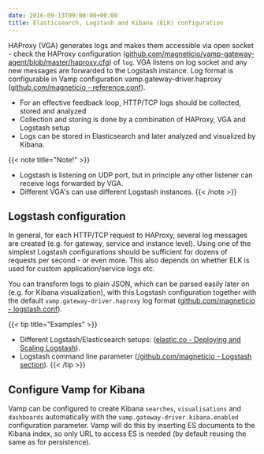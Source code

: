 ```yaml
---
date: 2016-09-13T09:00:00+00:00
title: Elasticsearch, Logstash and Kibana (ELK) configuration
---
```


HAProxy (VGA) generates logs and makes them accessible via open socket - check the HAProxy configuration ([github.com/magneticio/vamp-gateway-agent/blob/master/haproxy.cfg](https://github.com/magneticio/vamp-gateway-agent/blob/master/haproxy.cfg)) of `log`.
VGA listens on log socket and any new messages are forwarded to the Logstash instance.
Log format is configurable in Vamp configuration vamp.gateway-driver.haproxy ([github.com/magneticio - reference.conf](https://github.com/magneticio/vamp/blob/master/bootstrap/src/main/resources/reference.conf)).

* For an effective feedback loop, HTTP/TCP logs should be collected, stored and analyzed
* Collection and storing is done by a combination of HAProxy, VGA and Logstash setup
* Logs can be stored in Elasticsearch and later analyzed and visualized by Kibana.

{{< note title="Note!" >}}
* Logstash is listening on UDP port, but in principle any other listener can receive logs forwarded by VGA. 
* Different VGA's can use different Logstash instances.
{{< /note >}}

## Logstash configuration
In general, for each HTTP/TCP request to HAProxy, several log messages are created (e.g. for gateway, service and instance level).
Using one of the simplest Logstash configurations should be sufficient for dozens of requests per second - or even more.
This also depends on whether ELK is used for custom application/service logs etc.

You can transform logs to plain JSON, which can be parsed easily later on (e.g. for Kibana visualization), with this Logstash configuration together with the default `vamp.gateway-driver.haproxy` log format ([github.com/magneticio - logstash.conf](https://github.com/magneticio/vamp-docker/blob/master/clique-base/logstash/logstash.conf)).

{{< tip title="Examples" >}}

* Different Logstash/Elasticsearch setups: ([elastic.co - Deploying and Scaling Logstash](https://www.elastic.co/guide/en/logstash/current/deploying-and-scaling.html)).
* Logstash command line parameter ([/github.com/magneticio - Logstash section](https://github.com/magneticio/vamp-docker/blob/master/quick-start-marathon/supervisord.conf)).
{{< /tip >}}

## Configure Vamp for Kibana
 
Vamp can be configured to create Kibana `searches`, `visualisations` and `dashboards` automatically with the `vamp.gateway-driver.kibana.enabled` configuration parameter.
Vamp will do this by inserting ES documents to the Kibana index, so only URL to access ES is needed (by default reusing the same as for persistence).  






